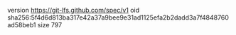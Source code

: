 version https://git-lfs.github.com/spec/v1
oid sha256:5f4d6d813ba317e42a37a9bee9e31ad1125efa2b2dadd3a7f4848760ad58beb1
size 797
